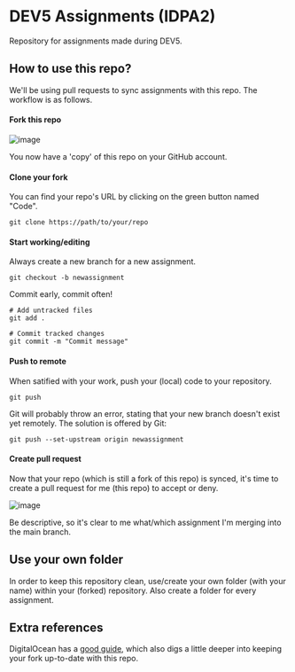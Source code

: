 # DEV5 Assignments (IDPA2)

Repository for assignments made during DEV5.

## How to use this repo?

We'll be using pull requests to sync assignments with this repo. The workflow is as follows.

#### Fork this repo

![image](https://user-images.githubusercontent.com/87504322/220405663-10c9cab9-7452-4701-a0c2-7b5854b456aa.png)

You now have a 'copy' of this repo on your GitHub account.

#### Clone your fork

You can find your repo's URL by clicking on the green button named "Code".

```
git clone https://path/to/your/repo
```

#### Start working/editing

Always create a new branch for a new assignment.


```
git checkout -b newassignment
```

Commit early, commit often!

```
# Add untracked files
git add .

# Commit tracked changes
git commit -m "Commit message"
```

#### Push to remote

When satified with your work, push your (local) code to your repository.

```
git push
```

Git will probably throw an error, stating that your new branch doesn't exist yet remotely. The solution is offered by Git:

```
git push --set-upstream origin newassignment
```

#### Create pull request

Now that your repo (which is still a fork of this repo) is synced, it's time to create a pull request for me (this repo) to accept or deny.

![image](https://user-images.githubusercontent.com/87504322/220408938-e0dfbc8f-523b-47c0-839d-9b052bfaeffb.png)

Be descriptive, so it's clear to me what/which assignment I'm merging into the main branch.

## Use your own folder
In order to keep this repository clean, use/create your own folder (with your name) within your (forked) repository. Also create a folder for every assignment.

## Extra references

DigitalOcean has a [good guide](https://www.digitalocean.com/community/tutorials/how-to-create-a-pull-request-on-github), which also digs a little deeper into keeping your fork up-to-date with this repo.

